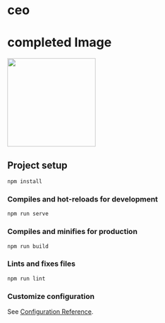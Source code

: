 # ceo

# completed Image

<img src="https://user-images.githubusercontent.com/52638834/95812908-82a07d00-0d51-11eb-915f-d406078e27dc.png" width=200px/>





## Project setup
```
npm install
```

### Compiles and hot-reloads for development
```
npm run serve
```

### Compiles and minifies for production
```
npm run build
```

### Lints and fixes files
```
npm run lint
```

### Customize configuration
See [Configuration Reference](https://cli.vuejs.org/config/).
